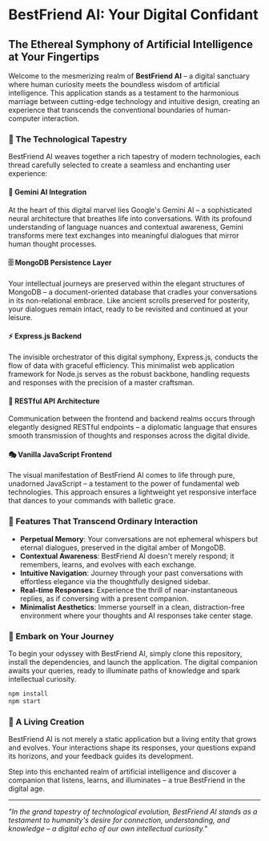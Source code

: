 # BestFriend AI: Your Digital Confidant

## The Ethereal Symphony of Artificial Intelligence at Your Fingertips

Welcome to the mesmerizing realm of **BestFriend AI** – a digital sanctuary where human curiosity meets the boundless wisdom of artificial intelligence. This application stands as a testament to the harmonious marriage between cutting-edge technology and intuitive design, creating an experience that transcends the conventional boundaries of human-computer interaction.

### 🌟 The Technological Tapestry

BestFriend AI weaves together a rich tapestry of modern technologies, each thread carefully selected to create a seamless and enchanting user experience:

#### 🧠 Gemini AI Integration
At the heart of this digital marvel lies Google's Gemini AI – a sophisticated neural architecture that breathes life into conversations. With its profound understanding of language nuances and contextual awareness, Gemini transforms mere text exchanges into meaningful dialogues that mirror human thought processes.

#### 🗄️ MongoDB Persistence Layer
Your intellectual journeys are preserved within the elegant structures of MongoDB – a document-oriented database that cradles your conversations in its non-relational embrace. Like ancient scrolls preserved for posterity, your dialogues remain intact, ready to be revisited and continued at your leisure.

#### ⚡ Express.js Backend
The invisible orchestrator of this digital symphony, Express.js, conducts the flow of data with graceful efficiency. This minimalist web application framework for Node.js serves as the robust backbone, handling requests and responses with the precision of a master craftsman.

#### 🔄 RESTful API Architecture
Communication between the frontend and backend realms occurs through elegantly designed RESTful endpoints – a diplomatic language that ensures smooth transmission of thoughts and responses across the digital divide.

#### 🎭 Vanilla JavaScript Frontend
The visual manifestation of BestFriend AI comes to life through pure, unadorned JavaScript – a testament to the power of fundamental web technologies. This approach ensures a lightweight yet responsive interface that dances to your commands with balletic grace.

### 🌈 Features That Transcend Ordinary Interaction

- **Perpetual Memory**: Your conversations are not ephemeral whispers but eternal dialogues, preserved in the digital amber of MongoDB.
- **Contextual Awareness**: BestFriend AI doesn't merely respond; it remembers, learns, and evolves with each exchange.
- **Intuitive Navigation**: Journey through your past conversations with effortless elegance via the thoughtfully designed sidebar.
- **Real-time Responses**: Experience the thrill of near-instantaneous replies, as if conversing with a present companion.
- **Minimalist Aesthetics**: Immerse yourself in a clean, distraction-free environment where your thoughts and AI responses take center stage.

### 🚀 Embark on Your Journey

To begin your odyssey with BestFriend AI, simply clone this repository, install the dependencies, and launch the application. The digital companion awaits your queries, ready to illuminate paths of knowledge and spark intellectual curiosity.

```bash
npm install
npm start
```

### 🌟 A Living Creation

BestFriend AI is not merely a static application but a living entity that grows and evolves. Your interactions shape its responses, your questions expand its horizons, and your feedback guides its development.

Step into this enchanted realm of artificial intelligence and discover a companion that listens, learns, and illuminates – a true BestFriend in the digital age.

---

*"In the grand tapestry of technological evolution, BestFriend AI stands as a testament to humanity's desire for connection, understanding, and knowledge – a digital echo of our own intellectual curiosity."*
